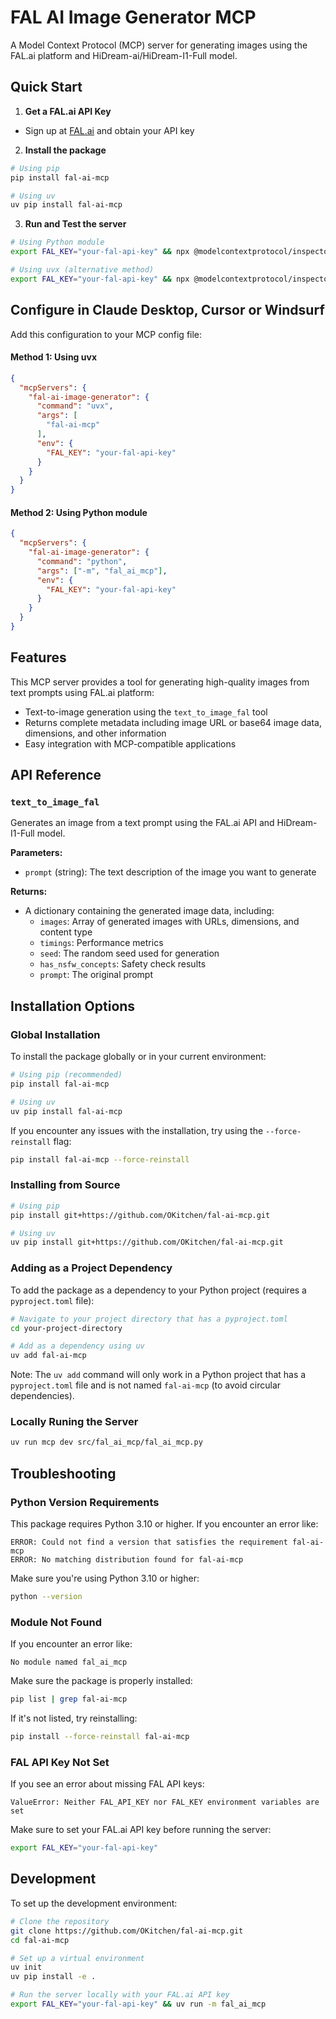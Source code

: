 # FAL AI Image Generator MCP

A Model Context Protocol (MCP) server for generating images using the FAL.ai platform and HiDream-ai/HiDream-I1-Full model.

## Quick Start

1. **Get a FAL.ai API Key**

 - Sign up at [FAL.ai](https://www.fal.ai) and obtain your API key

2. **Install the package**
```bash
# Using pip
pip install fal-ai-mcp

# Using uv
uv pip install fal-ai-mcp
```

3. **Run and Test the server**
```bash
# Using Python module
export FAL_KEY="your-fal-api-key" && npx @modelcontextprotocol/inspector -- python -m fal_ai_mcp

# Using uvx (alternative method)
export FAL_KEY="your-fal-api-key" && npx @modelcontextprotocol/inspector uvx fal-ai-mcp
```

## Configure in Claude Desktop, Cursor or Windsurf

Add this configuration to your MCP config file:

#### Method 1: Using uvx

```json
{
  "mcpServers": {
    "fal-ai-image-generator": {
      "command": "uvx",
      "args": [
        "fal-ai-mcp"
      ],
      "env": {
        "FAL_KEY": "your-fal-api-key"
      }
    }
  }
}
```

#### Method 2: Using Python module

```json
{
  "mcpServers": {
    "fal-ai-image-generator": {
      "command": "python",
      "args": ["-m", "fal_ai_mcp"],
      "env": {
        "FAL_KEY": "your-fal-api-key"
      }
    }
  }
}
```

## Features

This MCP server provides a tool for generating high-quality images from text prompts using FAL.ai platform:

- Text-to-image generation using the `text_to_image_fal` tool
- Returns complete metadata including image URL or base64 image data, dimensions, and other information
- Easy integration with MCP-compatible applications

## API Reference

### `text_to_image_fal`

Generates an image from a text prompt using the FAL.ai API and HiDream-I1-Full model.

**Parameters:**
- `prompt` (string): The text description of the image you want to generate

**Returns:**
- A dictionary containing the generated image data, including:
  - `images`: Array of generated images with URLs, dimensions, and content type
  - `timings`: Performance metrics
  - `seed`: The random seed used for generation
  - `has_nsfw_concepts`: Safety check results
  - `prompt`: The original prompt

## Installation Options

### Global Installation

To install the package globally or in your current environment:

```bash
# Using pip (recommended)
pip install fal-ai-mcp

# Using uv
uv pip install fal-ai-mcp
```

If you encounter any issues with the installation, try using the `--force-reinstall` flag:

```bash
pip install fal-ai-mcp --force-reinstall
```

### Installing from Source

```bash
# Using pip
pip install git+https://github.com/OKitchen/fal-ai-mcp.git

# Using uv
uv pip install git+https://github.com/OKitchen/fal-ai-mcp.git
```

### Adding as a Project Dependency

To add the package as a dependency to your Python project (requires a `pyproject.toml` file):

```bash
# Navigate to your project directory that has a pyproject.toml
cd your-project-directory

# Add as a dependency using uv
uv add fal-ai-mcp
```

Note: The `uv add` command will only work in a Python project that has a `pyproject.toml` file and is not named `fal-ai-mcp` (to avoid circular dependencies).

### Locally Runing the Server
```bash
uv run mcp dev src/fal_ai_mcp/fal_ai_mcp.py
```

## Troubleshooting

### Python Version Requirements

This package requires Python 3.10 or higher. If you encounter an error like:

```
ERROR: Could not find a version that satisfies the requirement fal-ai-mcp
ERROR: No matching distribution found for fal-ai-mcp
```

Make sure you're using Python 3.10 or higher:

```bash
python --version
```

### Module Not Found

If you encounter an error like:

```
No module named fal_ai_mcp
```

Make sure the package is properly installed:

```bash
pip list | grep fal-ai-mcp
```

If it's not listed, try reinstalling:

```bash
pip install --force-reinstall fal-ai-mcp
```

### FAL API Key Not Set

If you see an error about missing FAL API keys:

```
ValueError: Neither FAL_API_KEY nor FAL_KEY environment variables are set
```

Make sure to set your FAL.ai API key before running the server:

```bash
export FAL_KEY="your-fal-api-key"
```

## Development

To set up the development environment:

```bash
# Clone the repository
git clone https://github.com/OKitchen/fal-ai-mcp.git
cd fal-ai-mcp

# Set up a virtual environment
uv init
uv pip install -e .

# Run the server locally with your FAL.ai API key
export FAL_KEY="your-fal-api-key" && uv run -m fal_ai_mcp